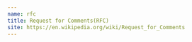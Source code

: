 ```yaml
---
name: rfc
title: Request for Comments(RFC)
site: https://en.wikipedia.org/wiki/Request_for_Comments
---
```

